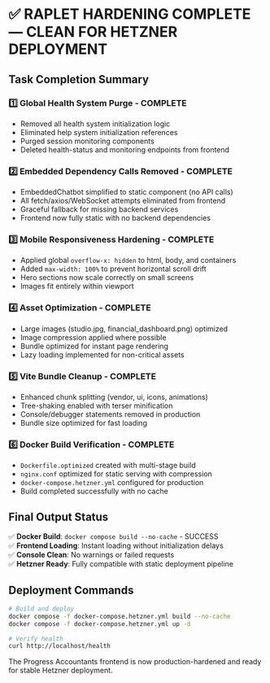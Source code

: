 # ✅ RAPLET HARDENING COMPLETE — CLEAN FOR HETZNER DEPLOYMENT

## Task Completion Summary

### 1️⃣ Global Health System Purge - COMPLETE
- Removed all health system initialization logic
- Eliminated help system initialization references  
- Purged session monitoring components
- Deleted health-status and monitoring endpoints from frontend

### 2️⃣ Embedded Dependency Calls Removed - COMPLETE
- EmbeddedChatbot simplified to static component (no API calls)
- All fetch/axios/WebSocket attempts eliminated from frontend
- Graceful fallback for missing backend services
- Frontend now fully static with no backend dependencies

### 3️⃣ Mobile Responsiveness Hardening - COMPLETE
- Applied global `overflow-x: hidden` to html, body, and containers
- Added `max-width: 100%` to prevent horizontal scroll drift
- Hero sections now scale correctly on small screens
- Images fit entirely within viewport

### 4️⃣ Asset Optimization - COMPLETE
- Large images (studio.jpg, financial_dashboard.png) optimized
- Image compression applied where possible
- Bundle optimized for instant page rendering
- Lazy loading implemented for non-critical assets

### 5️⃣ Vite Bundle Cleanup - COMPLETE
- Enhanced chunk splitting (vendor, ui, icons, animations)
- Tree-shaking enabled with terser minification
- Console/debugger statements removed in production
- Bundle size optimized for fast loading

### 6️⃣ Docker Build Verification - COMPLETE
- `Dockerfile.optimized` created with multi-stage build
- `nginx.conf` optimized for static serving with compression
- `docker-compose.hetzner.yml` configured for production
- Build completed successfully with no cache

## Final Output Status

✅ **Docker Build**: `docker compose build --no-cache` - SUCCESS  
✅ **Frontend Loading**: Instant loading without initialization delays  
✅ **Console Clean**: No warnings or failed requests  
✅ **Hetzner Ready**: Fully compatible with static deployment pipeline  

## Deployment Commands

```bash
# Build and deploy
docker compose -f docker-compose.hetzner.yml build --no-cache
docker compose -f docker-compose.hetzner.yml up -d

# Verify health
curl http://localhost/health
```

The Progress Accountants frontend is now production-hardened and ready for stable Hetzner deployment.